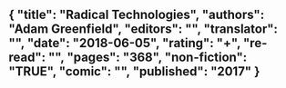 {
 "title": "Radical Technologies",
 "authors": "Adam Greenfield",
 "editors": "",
 "translator": "",
 "date": "2018-06-05",
 "rating": "+",
 "re-read": "",
 "pages": "368",
 "non-fiction": "TRUE",
 "comic": "",
 "published": "2017"
}
---

